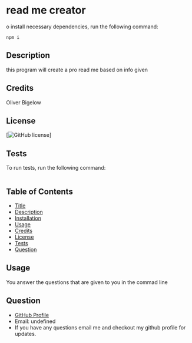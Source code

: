 # read me creator
o install necessary dependencies, run the following command:
```
npm i
```
## Description
this program will create a pro read me based on info given
## Credits
Oliver Bigelow
## License
[![GitHub license](https://img.shields.io/badge/license-MIT-blue.svg)]
## Tests
To run tests, run the following command:
```npm test
```
## Table of Contents 
 * [Title](#read-me-creator)
 * [Description](#Description)
 * [Installation](#Installation)
 * [Usage](#Usage)
 * [Credits](#Credits)
 * [License](#License)
 * [Tests](#Tests)
 * [Question](#Question)
## Usage
You answer the questions that are given to you in the commad line
## Question
 * [GitHub Profile](https://github.com/obigelow)
* Email: undefined
 * If you have any questions email me and checkout my github profile for updates.